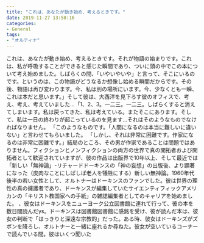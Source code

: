 ```yaml
---
title: "これは、あなたが動き始め、考えるときです。"
date: 2019-11-27 13:58:16
categories:
- General
tags:
- "オルティナ"
---
```


これは、あなたが動き始め、考えるときです。それが物語の始まりです。これは、私が呼吸することができると感じた瞬間であり、ついに頭の中でこの本について考え始めました。しばらくの間、「いやいやいや」と言って、そこにいるのです。というのは、この物語がどうなるか想像し始める瞬間だからです。その後、物語は再び変わります。今、私は別の場所にいます。今、少なくとも一瞬、これは本だと思います。」そして彼は、大西洋を見下ろす彼のオフィスで、考え、考え、考えていました…「1、2、3。一二三。一二三。しばらくすると消えてしまいます。私は戻ってきた、私は考えている。またそこにあります。そして、私は一日の終わりが起こっているのを見ます…それはそのようなものでなければなりません。 「このようなものです。「人間になるのは本当に難しいに違いない」と言わせてもらいました。 「しかし、それは非常に困難です。作家になるのは非常に困難です。」結局のところ、その男が作家であることは問題ではありません。フィクションとノンフィクションの両方の世界で真の開拓者および開拓者として歓迎されていますが、彼の作品は出版界で10年以上、そして最近では「新しい「無神論」-リチャードドーキンスの「神の妄想」の出版後、より顕著になった（皮肉なことにしばしば老人を犠牲にする）新しい無神論。1960年代後半の若い女性として、オルトナーはドーキンスのファンでした。彼は世界の理性の真の擁護者であり、ドーキンスが編集していたサイエンティフィックアメリカンの「キリスト教国家への手紙」の雑誌編集者としてのキャリアを始めました。 、彼女はドーキンスをニューヨーク公立図書館に連れて行って、彼の本を数日間読んだys。ドーキンスは図書館図書館に感銘を受け、彼が読んだ本は、彼女の判断で「はっきりと深遠な宗教的」だった。ある時、彼女はドーキンズがズボンを降ろし、オルトナーと一緒に座れるか尋ねた。彼女が空いているコーナーで読んでいる間。彼はいくつ聞いた
